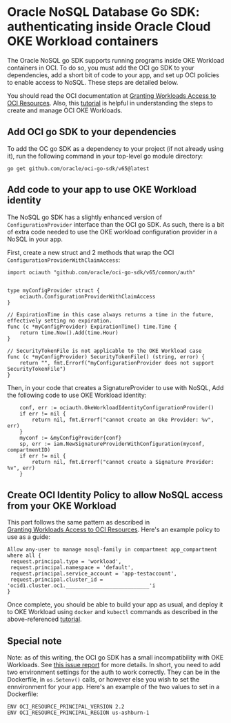 # Oracle NoSQL Database Go SDK: authenticating inside Oracle Cloud OKE Workload containers

The Oracle NoSQL go SDK supports running programs inside OKE Workload containers in OCI. To do
so, you must add the OCI go SDK to your dependencies, add a short bit of code to your app, and set up OCI policies to enable access to NoSQL.
These steps are detailed below.

You should read the OCI documentation at [Granting Workloads Access to OCI Resources](https://docs.oracle.com/en-us/iaas/Content/ContEng/Tasks/contenggrantingworkloadaccesstoresources.htm#contengmanagingworkloads_topic-grantingworkloadaccesstoresources-golang). Also, this [tutorial](https://docs.oracle.com/en-us/iaas/developer-tutorials/tutorials/helidon-k8s/01oci-helidon-k8s-summary.htm) is helpful in understanding the steps to create and manage OCI OKE Workloads.

## Add OCI go SDK to your dependencies

To add the OC go SDK as a dependency to your project (if not already using it), run the following command in your top-level go module directory:

```
go get github.com/oracle/oci-go-sdk/v65@latest
```

## Add code to your app to use OKE Workload identity

The NoSQL go SDK has a slightly enhanced version of `ConfigurationProvider` interface than the OCI go SDK. As such, there is a bit of extra code needed to use the OKE workload configuration provider in a NoSQL in your app.

First, create a new struct and 2 methods that wrap the OCI `ConfigurationProviderWithClaimAccess`:

```
import ociauth "github.com/oracle/oci-go-sdk/v65/common/auth"


type myConfigProvider struct {
    ociauth.ConfigurationProviderWithClaimAccess
}

// ExpirationTime in this case always returns a time in the future, effectively setting no expiration.
func (c *myConfigProvider) ExpirationTime() time.Time {
    return time.Now().Add(time.Hour)
}

// SecurityTokenFile is not applicable to the OKE Workload case
func (c *myConfigProvider) SecurityTokenFile() (string, error) {
    return "", fmt.Errorf("myConfigurationProvider does not support SecurityTokenFile")
}
```

Then, in your code that creates a SignatureProvider to use with NoSQL, Add the following code to use OKE Workload identity:
```
    conf, err := ociauth.OkeWorkloadIdentityConfigurationProvider()
    if err != nil {
        return nil, fmt.Errorf("cannot create an Oke Provider: %v", err)
    }
    myconf := &myConfigProvider{conf}
    sp, err := iam.NewSignatureProviderWithConfiguration(myconf, compartmentID)
    if err != nil {
        return nil, fmt.Errorf("cannot create a Signature Provider: %v", err)
    }
```

## Create OCI Identity Policy to allow NoSQL access from your OKE Workload

This part follows the same pattern as described in  
 [Granting Workloads Access to OCI Resources](https://docs.oracle.com/en-us/iaas/Content/ContEng/Tasks/contenggrantingworkloadaccesstoresources.htm#contengmanagingworkloads_topic-grantingworkloadaccesstoresources-golang). Here's an example policy to use as a guide:
```
Allow any-user to manage nosql-family in compartment app_compartment where all {
 request.principal.type = 'workload',
 request.principal.namespace = 'default',
 request.principal.service_account = 'app-testaccount',
 request.principal.cluster_id = 'ocid1.cluster.oc1.___________________________'i
}
```

Once complete, you should be able to build your app as usual, and deploy it to OKE Workload using `docker` and `kubectl` commands as described in the above-referenced [tutorial](https://docs.oracle.com/en-us/iaas/developer-tutorials/tutorials/helidon-k8s/01oci-helidon-k8s-summary.htm).

## Special note

Note: as of this writing, the OCI go SDK has a small incompatibility with OKE Workloads. See [this issue report](https://github.com/oracle/oci-go-sdk/issues/489) for more details. 
In short, you need to add two environment settings for the auth to work correctly. They can be in the Dockerfile, in `os.Setenv()` calls, or however else you wish to set the ennvironment for your app. Here's an example of the two values to set in a Dockerfile:
```
ENV OCI_RESOURCE_PRINCIPAL_VERSION 2.2
ENV OCI_RESOURCE_PRINCIPAL_REGION us-ashburn-1
```


